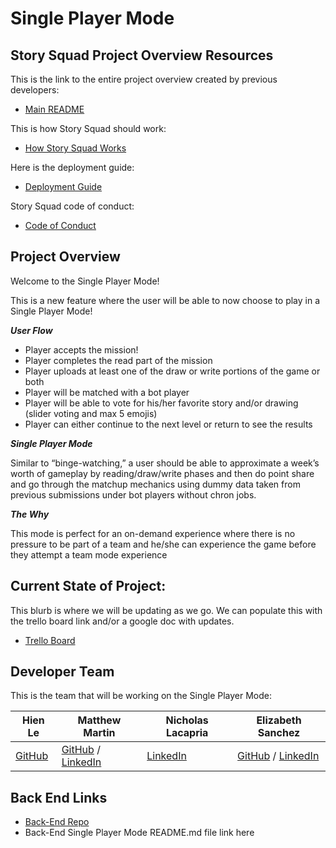 # Single Player Mode

## Story Squad Project Overview Resources

This is the link to the entire project overview created by previous developers:

- [Main README](https://github.com/Lambda-School-Labs/story-squad-fe/blob/main/README.md)

This is how Story Squad should work:

- [How Story Squad Works](https://github.com/Lambda-School-Labs/story-squad-fe/blob/main/storysquadExplained.md)

Here is the deployment guide:

- [Deployment Guide](https://github.com/Lambda-School-Labs/story-squad-fe/blob/main/DEPLOYMENT_GUIDE.md)

Story Squad code of conduct:

- [Code of Conduct](https://github.com/Lambda-School-Labs/story-squad-fe/blob/main/CODE_OF_CONDUCT.md)

## Project Overview

Welcome to the Single Player Mode!

This is a new feature where the user will be able to now choose to play in a Single Player Mode!

**_User Flow_**

- Player accepts the mission!
- Player completes the read part of the mission
- Player uploads at least one of the draw or write portions of the game or both
- Player will be matched with a bot player
- Player will be able to vote for his/her favorite story and/or drawing (slider voting and max 5 emojis)
- Player can either continue to the next level or return to see the results

**_Single Player Mode_**

Similar to “binge-watching,” a user should be able to approximate a week’s worth of gameplay by reading/draw/write phases and then do point share and go through the matchup mechanics using dummy data taken from previous submissions under bot players without chron jobs.

**_The Why_**

This mode is perfect for an on-demand experience where there is no pressure to be part of a team and he/she can experience the game before they attempt a team mode experience

## Current State of Project:

This blurb is where we will be updating as we go. We can populate this with the trello board link and/or a google doc with updates.

- [Trello Board](https://trello.com/b/DObkyCgj/pt19-story-squad-team-c)

## Developer Team

This is the team that will be working on the Single Player Mode:

| Hien Le                               | Matthew Martin                                                                                             | Nicholas Lacapria                                                  | Elizabeth Sanchez                                                                                     |
| ------------------------------------- | ---------------------------------------------------------------------------------------------------------- | ------------------------------------------------------------------ | ----------------------------------------------------------------------------------------------------- |
| [GitHub](https://github.com/askaborg) | [GitHub](https://github.com/Daemonlord92) / [LinkedIn](https://www.linkedin.com/in/matthew-jeshua-martin/) | [LinkedIn](https://www.linkedin.com/in/web-dev-nicholas-lacapria/) | [GitHub](https://github.com/elisan10) / [LinkedIn](https://www.linkedin.com/in/elizabeth-ann-sanchez) |

## Back End Links

- [Back-End Repo](https://github.com/Lambda-School-Labs/story-squad-be)
- Back-End Single Player Mode README.md file link here
